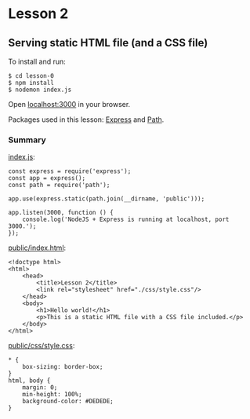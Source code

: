 # Lesson 2
## Serving static HTML file (and a CSS file)

To install and run:
```
$ cd lesson-0
$ npm install
$ nodemon index.js
```
Open [localhost:3000]() in your browser.

Packages used in this lesson: [Express](http://expressjs.com/) and [Path](https://github.com/jinder/path).

### Summary
[index.js]():
```
const express = require('express');
const app = express();
const path = require('path');

app.use(express.static(path.join(__dirname, 'public')));

app.listen(3000, function () {
    console.log('NodeJS + Express is running at localhost, port 3000.');
});
```

[public/index.html]():
```
<!doctype html>
<html>
    <head>
        <title>Lesson 2</title>
        <link rel="stylesheet" href="./css/style.css"/>
    </head>
    <body>
        <h1>Hello world!</h1>
        <p>This is a static HTML file with a CSS file included.</p>
    </body>
</html>
```

[public/css/style.css]():
```
* {
    box-sizing: border-box;
}
html, body {
    margin: 0;
    min-height: 100%;
    background-color: #DEDEDE;
}
```
